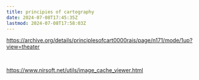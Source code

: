 ```yaml
---
title: principies of cartography
date: 2024-07-08T17:45:35Z
lastmod: 2024-07-08T17:58:03Z
---
```


https://archive.org/details/principlesofcart0000rais/page/n171/mode/1up?view=theater

‍

https://www.nirsoft.net/utils/image_cache_viewer.html

‍

